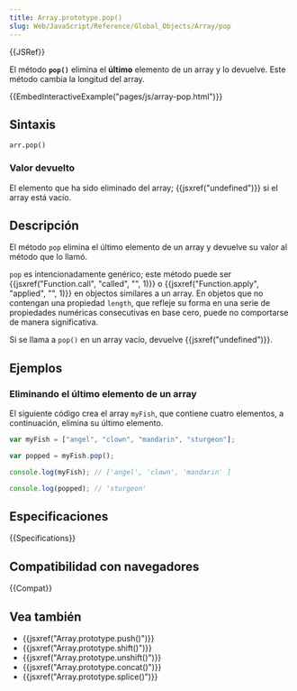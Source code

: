 ```yaml
---
title: Array.prototype.pop()
slug: Web/JavaScript/Reference/Global_Objects/Array/pop
---
```


{{JSRef}}

El método **`pop()`** elimina el **último** elemento de un array y lo devuelve. Este método cambia la longitud del array.

{{EmbedInteractiveExample("pages/js/array-pop.html")}}

## Sintaxis

```
arr.pop()
```

### Valor devuelto

El elemento que ha sido eliminado del array; {{jsxref("undefined")}} si el array está vacío.

## Descripción

El método `pop` elimina el último elemento de un array y devuelve su valor al método que lo llamó.

`pop` es intencionadamente genérico; este método puede ser {{jsxref("Function.call", "called", "", 1)}} o {{jsxref("Function.apply", "applied", "", 1)}} en objectos similares a un array. En objetos que no contengan una propiedad `length`, que refleje su forma en una serie de propiedades numéricas consecutivas en base cero, puede no comportarse de manera significativa.

Si se llama a `pop()` en un array vacío, devuelve {{jsxref("undefined")}}.

## Ejemplos

### Eliminando el último elemento de un array

El siguiente código crea el array `myFish`, que contiene cuatro elementos, a continuación, elimina su último elemento.

```js
var myFish = ["angel", "clown", "mandarin", "sturgeon"];

var popped = myFish.pop();

console.log(myFish); // ['angel', 'clown', 'mandarin' ]

console.log(popped); // 'sturgeon'
```

## Especificaciones

{{Specifications}}

## Compatibilidad con navegadores

{{Compat}}

## Vea también

- {{jsxref("Array.prototype.push()")}}
- {{jsxref("Array.prototype.shift()")}}
- {{jsxref("Array.prototype.unshift()")}}
- {{jsxref("Array.prototype.concat()")}}
- {{jsxref("Array.prototype.splice()")}}
